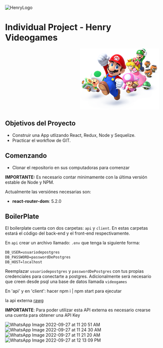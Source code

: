 ![HenryLogo](https://d31uz8lwfmyn8g.cloudfront.net/Assets/logo-henry-white-lg.png)

# Individual Project - Henry Videogames

<p align="right">
  <img height="200" src="./videogame.png" />
</p>

## Objetivos del Proyecto

- Construir una App utlizando React, Redux, Node y Sequelize.
- Practicar el workflow de GIT.

## Comenzando

 - Clonar el repositorio en sus computadoras para comenzar

__IMPORTANTE:__ Es necesario contar minimamente con la última versión estable de Node y NPM.

Actualmente las versiónes necesarias son:

- __react-router-dom__: 5.2.0

## BoilerPlate

El boilerplate cuenta con dos carpetas: `api` y `client`. En estas carpetas estará el código del back-end y el front-end respectivamente.

En `api` crear un archivo llamado: `.env` que tenga la siguiente forma:

```env
DB_USER=usuariodepostgres
DB_PASSWORD=passwordDePostgres
DB_HOST=localhost
```

Reemplazar `usuariodepostgres` y `passwordDePostgres` con tus propias credenciales para conectarte a postgres. 
Adicionalmente será necesario que creen desde psql una base de datos llamada `videogames`

En 'api' y en 'client': hacer npm i | npm start para ejecutar

 la api externa [rawg](https://rawg.io/apidocs) 

__IMPORTANTE__: Para poder utilizar esta API externa es necesario crearse una cuenta para obtener una API Key

![WhatsApp Image 2022-09-27 at 11 20 51 AM](https://user-images.githubusercontent.com/96093773/192647198-1a160e3a-71f8-4beb-b237-1b5d3e661ae3.jpeg)
![WhatsApp Image 2022-09-27 at 11 24 30 AM](https://user-images.githubusercontent.com/96093773/192647194-2bca1f5c-fa3b-4c2f-8fff-c3cbbf39b180.jpeg)
![WhatsApp Image 2022-09-27 at 11 21 20 AM](https://user-images.githubusercontent.com/96093773/192647201-36de0968-f32a-43dd-9504-564f831c478a.jpeg)
![WhatsApp Image 2022-09-27 at 12 13 09 PM](https://user-images.githubusercontent.com/96093773/192647196-19713757-2a01-45da-a1eb-c50d166effc6.jpeg)


